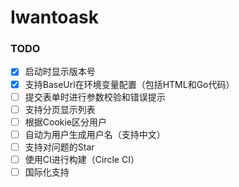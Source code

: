 # Iwantoask

### TODO
- [x] 启动时显示版本号
- [x] 支持BaseUrl在环境变量配置（包括HTML和Go代码）
- [ ] 提交表单时进行参数校验和错误提示
- [ ] 支持分页显示列表
- [ ] 根据Cookie区分用户
- [ ] 自动为用户生成用户名（支持中文）
- [ ] 支持对问题的Star
- [ ] 使用CI进行构建（Circle CI）
- [ ] 国际化支持
